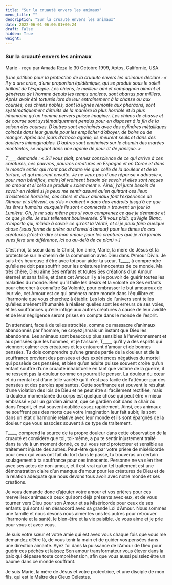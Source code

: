 ```yaml
---
title: "Sur la cruauté envers les animaux"
menu_title: ""
description: "Sur la cruauté envers les animaux"
date: 2022-06-01 06:00:01+00:24
draft: False
hidden: True
weight:
---
```

### Sur la cruauté envers les animaux

Marie - reçu par Amada Reza le 30 Octobre 1999, Aptos, Californie, USA.

*[Une pétition pour la protection de la cruauté envers les animaux déclare : « Il y a une crise, d’une proportion épidémique, qui se produit sous le soleil brillant de l’Espagne. Les chiens, le meilleur ami et compagnon aimant et généreux de l’homme depuis les temps anciens, sont abattus par milliers. Après avoir été torturés lors de leur entraînement à la chasse ou aux courses, ces chiens nobles, dont la lignée remonte aux pharaons, sont systématiquement détruits de la manière la plus horrible et la plus inhumaine qu’un homme pervers puisse imaginer. Les chiens de chasse et de course sont systématiquement pendus pour en disposer à la fin de la saison des courses. D’autres sont enchaînés avec des cylindres métalliques coincés dans leur gueule pour les empêcher d’aboyer, de boire ou de manger. Après des jours d’atroce agonie, ils meurent seuls et dans des douleurs inimaginables. D’autres sont enchaînés sur le chemin des marées montantes, se noyant dans une agonie de peur et de panique. »*

*T____ demande : « S’il vous plaît, prenez conscience de ce qui arrive à ces créatures, ces pauvres, pauvres créatures en Espagne et en Corée et dans le monde entier qui n’ont pas d’autre vie que celle de la douleur et de la torture, et qui meurent ensuite. Je ne veux pas d’une réponse « adoucie », pour mon bénéfice, mais j’ai vraiment besoin de savoir si elles sont reçues en amour et si cela se produit « sciemment ». Ainsi, j’ai juste besoin de savoir en réalité si je peux me sentir assuré qu’en quittant ces lieux d’existence horribles, ces chers et doux animaux font l’expérience de l’Amour et s’élèvent, ou s’ils « traînent » dans des endroits jusqu’à ce que les êtres humains auxquels ils sont « connectés » trouvent un jour la Lumière. Oh, je ne sais même pas si vous comprenez ce que je demande et ce que je dis. Je suis tellement bouleversée. S’il vous plaît, qu'Aigle Blanc, n’importe qui, m’aide à savoir ce qu’est la Vérité, et si je peux faire quelque chose (sous forme de prière ou d’envoi d’amour) pour les âmes de ces créatures (c’est-à-dire si mon amour pour les créatures que je n’ai jamais vues fera une différence, ici ou au-delà de ce plan) ».]*

C’est moi, ta sœur dans le Christ, ton amie, Marie, la mère de Jésus et ta protectrice sur le chemin de la communion avec Dieu dans l’Amour Divin. Je suis très heureuse d’être avec toi pour aider ta sœur, T____, à comprendre qu’elle ne doit pas souffrir pour les créatures innocentes de ce monde. Ma très chère, Dieu aime Ses enfants et toutes Ses créations d’un Amour éternel et sans faille, et dans cet Amour il y a le pouvoir de guérir toutes les maladies du monde. Bien qu’il faille les désirs et la volonté de Ses enfants pour chercher à connaître Sa Volonté, pour embrasser le but amoureux de leur vie, cet Amour est ce qui amènera notre monde dans l’équilibre et l’harmonie que vous cherchez à établir. Les lois de l’univers sont telles qu’elles amènent l’humanité à réaliser quelles sont les erreurs de ses voies, et les souffrances qu’elle inflige aux autres créatures à cause de leur avidité et de leur négligence seront prises en compte dans le monde de l’esprit.

En attendant, face à de telles atrocités, comme ce massacre d’animaux abandonnés par l’homme, ne croyez jamais un instant que Dieu les abandonne. Les animaux sont beaucoup plus sensibles à l’environnement et aux pensées que les hommes, et je t’assure, T____, qu’il y a des esprits qui viennent calmer ces créatures et les entourent d’amour et de bonnes pensées. Tu dois comprendre qu’une grande partie de la douleur et de la souffrance provient des pensées et des expériences négatives du mortel qui possède ces pensées, et bien qu’un adulte puisse souvent croire qu’un enfant souffre d’une cruauté inhabituelle en tant que victime de la guerre, il ne ressent pas la douleur comme on pourrait le penser. La douleur du cœur et du mental est d’une telle variété qu’il n’est pas facile de l’atténuer par des pensées et des paroles apaisantes. Cette souffrance est souvent le résultat d’une violation des lois de Dieu et ne peut être si facilement rectifiée, mais la douleur momentanée du corps est quelque chose qui peut être « mieux embrassé » par un gardien aimant, que ce gardien soit dans la chair ou dans l’esprit, et est souvent oubliée assez rapidement. Ainsi, ces animaux ne souffrent pas des morts que votre imagination leur fait subir, ils sont dans un état d’harmonie relative avec leur monde et ils sont épargnés de la douleur que vous associez souvent à ce type de traitement.

T____, comprend la source de ta propre douleur dans cette observation de la cruauté et considére que toi, toi-même, a pu te sentir injustement traité dans ta vie à un moment donné, ce qui vous rend protecteur et sensible au traitement injuste des autres. Peut-être que par votre prière de miséricorde pour ceux qui vous ont fait du tort dans le passé, tu trouveras un certain soulagement à ta souffrance pour ces innocents. Personne ne va s’en tirer avec ses actes de non-amour, et il est vrai qu’un tel traitement est une démonstration claire d’un manque d’amour pour les créatures de Dieu et de la relation adéquate que nous devons tous avoir avec notre monde et ses créations.

Je vous demande donc d’ajouter votre amour et vos prières pour ces merveilleux animaux à ceux qui sont déjà présents avec eux, et de vous tourner vers Dieu pour son Amour et sa Miséricorde pour ceux de ses enfants qui sont si en désaccord avec sa grande Loi d’Amour. Nous sommes une famille et nous devons nous aimer les uns les autres pour retrouver l’harmonie et la santé, le bien-être et la vie paisible. Je vous aime et je prie pour vous et avec vous.

Je suis votre sœur et votre amie qui est avec vous chaque fois que vous me demandez d’être là, de vous tenir la main et de guider vos pensées dans une direction aimante. Ayez foi dans la puissance de l’Amour de Dieu pour guérir ces péchés et laissez Son amour transformateur vous élever dans la paix qui dépasse toute compréhension, afin que vous aussi puissiez être un baume dans ce monde souffrant.

Je suis Marie, la mère de Jésus et votre protectrice, et une disciple de mon fils, qui est le Maître des Cieux Célestes.
